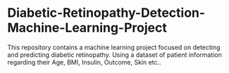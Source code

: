 # Diabetic-Retinopathy-Detection-Machine-Learning-Project
This repository contains a machine learning project focused on detecting and predicting diabetic retinopathy. Using a dataset of patient information regarding their Age, BMI, Insulin, Outcome, Skin etc..
